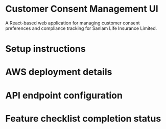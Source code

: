 # Customer Consent Management UI

A React-based web application for managing customer consent preferences and compliance tracking for Sanlam Life Insurance Limited.

# Setup instructions

# AWS deployment details

# API endpoint configuration

# Feature checklist completion status
